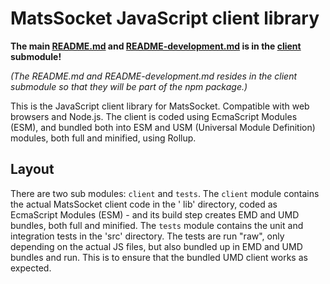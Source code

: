 # MatsSocket JavaScript client library

**The main [README.md](client/README.md) and [README-development.md](client/README-development.md) is in
the [client](client/) submodule!**

_(The README.md and README-development.md resides in the client submodule so that they will be part of the npm
package.)_

This is the JavaScript client library for MatsSocket. Compatible with web browsers and Node.js. The client is coded
using EcmaScript Modules (ESM), and bundled both into ESM and USM (Universal Module Definition) modules, both full and
minified, using Rollup.

## Layout

There are two sub modules: `client` and `tests`. The `client` module contains the actual MatsSocket client code in the '
lib' directory, coded as EcmaScript Modules (ESM) - and its build step creates EMD and UMD bundles, both full and
minified. The `tests` module contains the unit and integration tests in the 'src' directory. The tests are run "raw",
only depending on the actual JS files, but also bundled up in EMD and UMD bundles and run. This is to ensure that the
bundled UMD client works as expected.
